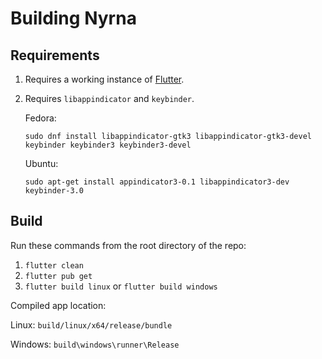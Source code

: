 # Building Nyrna


## Requirements

1. Requires a working instance of [Flutter](https://docs.flutter.dev/get-started/install).

2. Requires `libappindicator` and `keybinder`.
    
    Fedora:

    ```
    sudo dnf install libappindicator-gtk3 libappindicator-gtk3-devel keybinder keybinder3 keybinder3-devel
    ```

    Ubuntu:

    ```
    sudo apt-get install appindicator3-0.1 libappindicator3-dev keybinder-3.0
    ```


## Build

Run these commands from the root directory of the repo:

1. `flutter clean`
2. `flutter pub get`
3. `flutter build linux` or `flutter build windows`


Compiled app location:

Linux: `build/linux/x64/release/bundle`

Windows: `build\windows\runner\Release`
